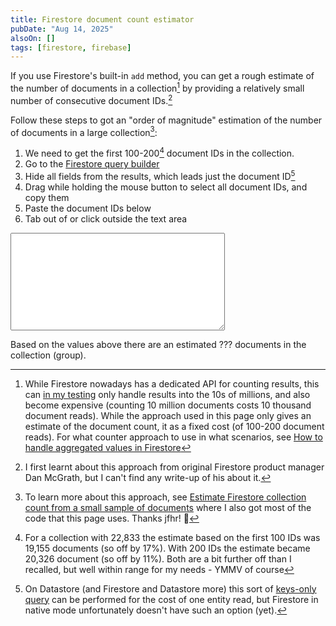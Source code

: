 ```yaml
---
title: Firestore document count estimator
pubDate: "Aug 14, 2025"
alsoOn: []
tags: [firestore, firebase]
---
```

If you use Firestore's built-in `add` method, you can get a rough estimate of the number of documents in a collection[^5] by providing a relatively small number of consecutive document IDs.[^1]

Follow these steps to got an "order of magnitude" estimation of the number of documents in a large collection[^2]:

1. We need to get the first 100-200[^3] document IDs in the collection.
1. Go to the <a href="https://console.firebase.google.com/project/_/firestore/databases/-default-/data/?view=query-view&query=1%7CLIM%7C3%2F200&scopeType=collection&scopeName=%2Flogs">Firestore query builder</a>
2. Hide all fields from the results, which leads just the document ID[^4]
3. Drag while holding the mouse button to select all document IDs, and copy them
4. Paste the document IDs below
5. Tab out of or click outside the text area

<textarea rows=10 cols="40">    
</textarea>

Based on the <span id="count"></span> values above there are an estimated <span id="estimate">???</span> documents in the collection (group).

[^1]: I first learnt about this approach from original Firestore product manager Dan McGrath, but I can't find any write-up of his about it.

[^2]: To learn more about this approach, see <a href="https://jfhr.me/estimate-firestore-collection-count/">Estimate Firestore collection count from a small sample of documents</a> where I also got most of the code that this page uses. Thanks jfhr! 🙏

[^3]: For a collection with 22,833 the estimate based on the first 100 IDs was 19,155 documents (so off by 17%). With 200 IDs the estimate became 20,326 document (so off by 11%). Both are a bit further off than I recalled, but well within range for my needs - YMMV of course

[^4]: On Datastore (and Firestore and Datastore more) this sort of [keys-only query](https://cloud.google.com/datastore/pricing#small_operations) can be performed for the cost of one entity read, but Firestore in native mode unfortunately doesn't have such an option (yet).

[^5]: While Firestore nowadays has a dedicated API for counting results, this can [in my testing](https://stackoverflow.com/q/75317067/) only handle results into the 10s of millions, and also become expensive (counting 10 million documents costs 10 thousand document reads). While the approach used in this page only gives an estimate of the document count, it as a fixed cost (of 100-200 document reads). For what counter approach to use in what scenarios, see [How to handle aggregated values in Firestore](https://stackoverflow.com/questions/77461961/how-should-i-handle-aggregated-values-in-firestore)

<script>
const D0 = '0'.charCodeAt(0);
const D9 = '9'.charCodeAt(0);
const DA = 'A'.charCodeAt(0);
const DZ = 'Z'.charCodeAt(0);
const Da = 'a'.charCodeAt(0);
const Dz = 'z'.charCodeAt(0);

/** Convert a base62 digit to a number */
function digit(char) {
    const d = char.charCodeAt(0);
    if (D0 <= d && d <= D9) {
        return BigInt(d - D0);
    }
    if (DA <= d && d <= DZ) {
        return BigInt(d - DA + 10);
    }
    if (Da <= d && d <= Dz) {
        return BigInt(d - Da + 36);
    }
    throw new Error('invalid base62 digit: ' + char);
}

/** Convert a base62 string to a BigInt */
function id2Number(id) {
    let n = 0n;
    for (let i = 0; i < id.length; i++) {
        n += digit(id.charAt(id.length - i - 1)) * (62n ** BigInt(i));
    }
    return n;
}

const max = id2Number('zzzzzzzzzzzzzzzzzzzz');

/**
 * Estimate the collection size from a list
 * containing the smallest few document IDs
 */
function estimateN(ids) {
    let estSum = 0n;
    for (let i = 0; i < ids.length; i++) {
        const x = id2Number(ids[i]);
        const estimate = BigInt(i) * max / x;
        estSum += estimate;
    }
    return estSum / BigInt(ids.length);
}

let input = document.getElementsByTagName('textarea')[0];
let count = document.getElementById('count');
let output = document.getElementById('estimate');
input.addEventListener('change', (e) => {
  try {
  let text = input.value;
  let lines = text.split('\n').map((l) => l.trim()).filter(l => l.length > 0);
  console.log('lines', lines);
  count.innerText = lines.length;
  let estimate = estimateN(lines);
  console.log('estimate', estimate);
  output.innerText = estimate.toLocaleString();
  }
  catch (e) {
    console.error(`Error parsing input`, input.value);
    alert('Error parsing input. Make sure that you only paste document IDs, one per line');
  }
});
</script>